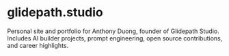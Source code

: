 # glidepath.studio
Personal site and portfolio for Anthony Duong, founder of Glidepath Studio. Includes AI builder projects, prompt engineering, open source contributions, and career highlights.
